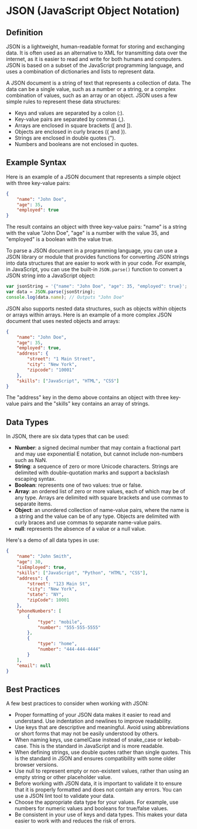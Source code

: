 # JSON (JavaScript Object Notation)

## Definition

JSON is a lightweight, human-readable format for storing and exchanging data. It is often used as an alternative to XML for transmitting data over the internet, as it is easier to read and write for both humans and computers. JSON is based on a subset of the JavaScript programming language, and uses a combination of dictionaries and lists to represent data.

A JSON document is a string of text that represents a collection of data. The data can be a single value, such as a number or a string, or a complex combination of values, such as an array or an object. JSON uses a few simple rules to represent these data structures:

* Keys and values are separated by a colon (:).
* Key-value pairs are separated by commas (,).
* Arrays are enclosed in square brackets (\[ and ]).
* Objects are enclosed in curly braces ({ and }).
* Strings are enclosed in double quotes (").
* Numbers and booleans are not enclosed in quotes.

## Example Syntax

Here is an example of a JSON document that represents a simple object with three key-value pairs:

```json
{
    "name": "John Doe",
    "age": 35,
    "employed": true
}
```

The result contains an object with three key-value pairs: "name" is a string with the value "John Doe", "age" is a number with the value 35, and "employed" is a boolean with the value true.

To parse a JSON document in a programming language, you can use a JSON library or module that provides functions for converting JSON strings into data structures that are easier to work with in your code. For example, in JavaScript, you can use the built-in `JSON.parse()` function to convert a JSON string into a JavaScript object:

```js
var jsonString = '{"name": "John Doe", "age": 35, "employed": true}';
var data = JSON.parse(jsonString);
console.log(data.name); // Outputs "John Doe"
```

JSON also supports nested data structures, such as objects within objects or arrays within arrays. Here is an example of a more complex JSON document that uses nested objects and arrays:

```json
{
    "name": "John Doe",
    "age": 35,
    "employed": true,
    "address": {
        "street": "1 Main Street",
        "city": "New York",
        "zipcode": "10001"
    },
    "skills": ["JavaScript", "HTML", "CSS"]
}
```

The "address" key in the demo above contains an object with three key-value pairs and the "skills" key contains an array of strings.

## Data Types

In JSON, there are six data types that can be used:

* **Number**: a signed decimal number that may contain a fractional part and may use exponential E notation, but cannot include non-numbers such as NaN.
* **String**: a sequence of zero or more Unicode characters. Strings are delimited with double-quotation marks and support a backslash escaping syntax.
* **Boolean**: represents one of two values: true or false.
* **Array**: an ordered list of zero or more values, each of which may be of any type. Arrays are delimited with square brackets and use commas to separate items.
* **Object**: an unordered collection of name-value pairs, where the name is a string and the value can be of any type. Objects are delimited with curly braces and use commas to separate name-value pairs.
* **null**: represents the absence of a value or a null value.

Here's a demo of all data types in use:

```json
{
    "name": "John Smith",
    "age": 30,
    "isEmployed": true,
    "skills": ["JavaScript", "Python", "HTML", "CSS"],
    "address": {
        "street": "123 Main St",
        "city": "New York",
        "state": "NY",
        "zipCode": 10001
    },
    "phoneNumbers": [
        {
            "type": "mobile",
            "number": "555-555-5555"
        },
        {
            "type": "home",
            "number": "444-444-4444"
        }
    ],
    "email": null
}
```

## Best Practices

A few best practices to consider when working with JSON:

* Proper formatting of your JSON data makes it easier to read and understand. Use indentation and newlines to improve readability.
* Use keys that are descriptive and meaningful. Avoid using abbreviations or short forms that may not be easily understood by others.
* When naming keys, use camelCase instead of snake\_case or kebab-case. This is the standard in JavaScript and is more readable.
* When defining strings, use double quotes rather than single quotes. This is the standard in JSON and ensures compatibility with some older browser versions.
* Use null to represent empty or non-existent values, rather than using an empty string or other placeholder value.
* Before working with JSON data, it is important to validate it to ensure that it is properly formatted and does not contain any errors. You can use a JSON lint tool to validate your data.
* Choose the appropriate data type for your values. For example, use numbers for numeric values and booleans for true/false values.
* Be consistent in your use of keys and data types. This makes your data easier to work with and reduces the risk of errors.
